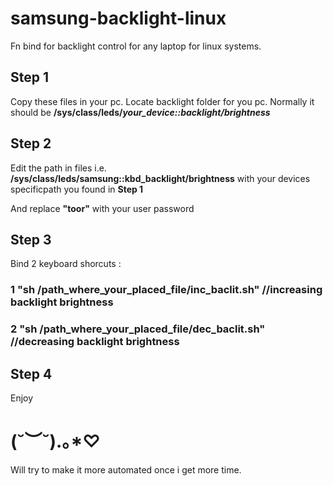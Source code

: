 # samsung-backlight-linux
Fn bind for backlight control for any laptop for linux systems.

## Step 1
Copy these files in your pc.
Locate backlight folder for you pc.
Normally it should be **/sys/class/leds/_your_device::backlight/brightness_**

## Step 2
Edit the path in files i.e. **/sys/class/leds/samsung::kbd_backlight/brightness** 
with your devices specificpath you found in **Step 1**

And replace **"toor"** with your user password 

## Step 3
Bind 2 keyboard shorcuts :
### 1 "sh /path_where_your_placed_file/inc_baclit.sh"   //increasing backlight brightness
### 2 "sh /path_where_your_placed_file/dec_baclit.sh"   //decreasing backlight brightness

## Step 4 
Enjoy

# (˘︶˘).｡*♡

Will try to make it more automated once i get more time.
